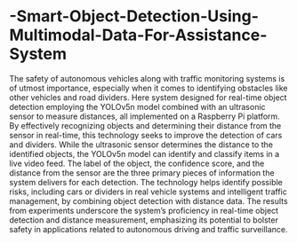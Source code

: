 # -Smart-Object-Detection-Using-Multimodal-Data-For-Assistance-System

The safety of autonomous vehicles along with traffic
monitoring systems is of utmost importance, especially when
it comes to identifying obstacles like other vehicles and road
dividers. Here system designed for real-time object detection
employing the YOLOv5n model combined with an ultrasonic
sensor to measure distances, all implemented on a Raspberry
Pi platform. By effectively recognizing objects and determining
their distance from the sensor in real-time, this technology
seeks to improve the detection of cars and dividers. While
the ultrasonic sensor determines the distance to the identified
objects, the YOLOv5n model can identify and classify items
in a live video feed. The label of the object, the confidence
score, and the distance from the sensor are the three primary
pieces of information the system delivers for each detection. The
technology helps identify possible risks, including cars or dividers
in real vehicle systems and intelligent traffic management, by
combining object detection with distance data. The results from
experiments underscore the system’s proficiency in real-time
object detection and distance measurement, emphasizing its
potential to bolster safety in applications related to autonomous
driving and traffic surveillance.
